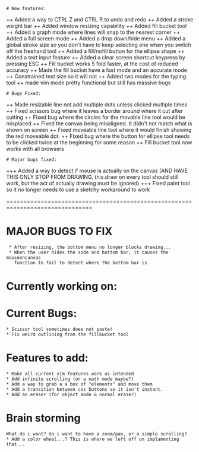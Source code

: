    # New features:
++ Added a way to CTRL Z and CTRL R to undo and redo
++ Added a stroke weight bar
++ Added window resizing capability
++ Added fill bucket tool
++ Added a graph mode where lines will snap to the nearest corner
++ Added a full screen mode 
++ Added a drop down/hide menu
++ Added a global stroke size so you don't have to keep selecting one when you 
switch off the freehand tool
++ Added a fill/nofill button for the ellipse shape
++ Added a text input feature
++ Added a clear screen shortcut keypress by pressing ESC
++ Fill bucket works 5 fold faster, at the cost of reduced accuracy
++ Made the fill bucket have a fast mode and an accurate mode
++ Constrained text size so it will not 
++ Added two modes for the typing tool
++ made vim mode pretty functional but still has massive bugs

    # Bugs Fixed:
++ Made resizable line not add multiple dots unless clicked multiple times
++ Fixed scissors bug where it leaves a border around where it cut after cutting
++ Fixed bug where the circles for the movable line tool would be misplaced
++ Fixed the canvas being misaligned. It didn't not match what is shown on screen 
++ Fixed moveable line tool where it would finish showing the red moveable dot. 
++ Fixed bug where the button for ellipse tool needs to be clicked twice at the
beginning for some reason
++ Fill bucket tool now works with all browsers

    # Major bugs fixed:
+++ Added a way to detect if mouse is actually on the canvas (AND HAVE THIS
      ONLY STOP FROM DRAWING, this.draw on every tool should still work, but
      the act of actually drawing must be ignored)
+++ Fixed paint tool so it no longer needs to use a sketchy workaround to work


===============================================================================

# MAJOR BUGS TO FIX
     * After resizing, the bottom menu no longer blocks drawing...
     * When the user hides the side and bottom bar, it causes the mouseoncanvas
       function to fail to detect where the bottom bar is

# Currently working on: 

 
# Current Bugs:
    * Scissor tool sometimes does not paste!
    * Fix weird outlining from the fillbucket tool



# Features to add:
    * Make all current vim features work as intended
    * Add infinite scrolling (or a math mode maybe?)
    * Add a way to grab a a box of "elements" and move them
    * Add a transition between css buttons so it isn't instant.
    * Add an eraser (for object mode & normal eraser)
 
# Brain storming
    What do i want? do i want to have a zoom/pan, or a simple scrolling?
    * Add a color wheel...? This is where we left off on implamenting that...
